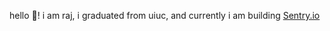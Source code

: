 hello 👋! i am raj, i graduated from uiuc, and currently i am building [Sentry.io](https://www.sentry.io)
